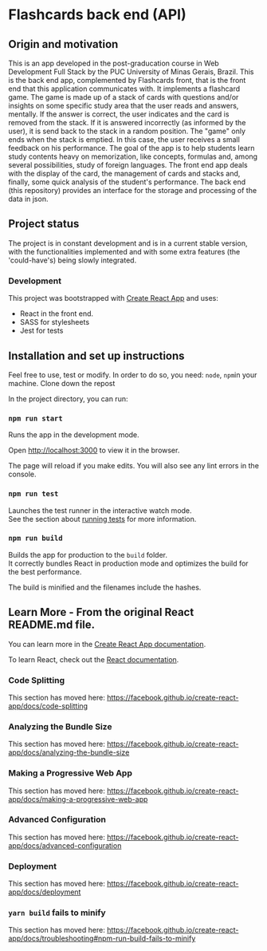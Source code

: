 # Flashcards back end (API)



## Origin and motivation

This is an app developed in the post-graducation course in Web Development Full Stack by the PUC University of Minas Gerais, Brazil.    This is the back end app, complemented by Flashcards front, that is the front end that this application communicates with. It implements a flashcard game. The game is made up of a stack of cards with questions and/or insights on some specific study area that the user reads and answers, mentally.  If the answer is correct, the user indicates and the card is removed from the stack. If it is answered incorrectly (as informed by the user), it is send back to the stack in a random position. The "game" only ends when the stack is emptied. In this case, the user receives a small feedback on his performance. The goal of the app is to help students learn study contents heavy on memorization, like concepts, formulas and, among several possibilities, study of foreign languages. The front end app deals with the display of the card, the management of cards and stacks and, finally, some quick analysis of  the student's performance. The back end (this repository) provides an interface for the storage and processing of the data in json.





## Project status

The project is in constant development and is in a current stable version, with the functionalities implemented and with some extra features (the 'could-have's) being slowly integrated.



### Development

This project was bootstrapped with [Create React App](https://github.com/facebook/create-react-app) and uses:

- React in the front end.
- SASS for stylesheets
- Jest for tests





## Installation and set up instructions

Feel free to use, test or modify. In order to do so, you need: `node`, `npm`in your machine. Clone down the repost

In the project directory, you can run:

### `npm run start`

Runs the app in the development mode.<br />

Open [http://localhost:3000](http://localhost:3000) to view it in the browser.

The page will reload if you make edits. You will also see any lint errors in the console.

### `npm run test`

Launches the test runner in the interactive watch mode.<br />
See the section about [running tests](https://facebook.github.io/create-react-app/docs/running-tests) for more information.

### `npm run build`

Builds the app for production to the `build` folder.<br />
It correctly bundles React in production mode and optimizes the build for the best performance.

The build is minified and the filenames include the hashes.<br />


## Learn More - From the original React README.md file.

You can learn more in the [Create React App documentation](https://facebook.github.io/create-react-app/docs/getting-started).

To learn React, check out the [React documentation](https://reactjs.org/).

### Code Splitting

This section has moved here: https://facebook.github.io/create-react-app/docs/code-splitting

### Analyzing the Bundle Size

This section has moved here: https://facebook.github.io/create-react-app/docs/analyzing-the-bundle-size

### Making a Progressive Web App

This section has moved here: https://facebook.github.io/create-react-app/docs/making-a-progressive-web-app

### Advanced Configuration

This section has moved here: https://facebook.github.io/create-react-app/docs/advanced-configuration

### Deployment

This section has moved here: https://facebook.github.io/create-react-app/docs/deployment

### `yarn build` fails to minify

This section has moved here: https://facebook.github.io/create-react-app/docs/troubleshooting#npm-run-build-fails-to-minify
